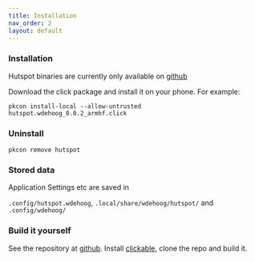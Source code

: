 ```yaml
---
title: Installation
nav_order: 2
layout: default
---
```

### Installation

Hutspot binaries are currently only available on [github](https://github.com/wdehoog/hutspot-ubports/releases) 

Download the click package and install it on your phone. For example:

```
pkcon install-local --allow-untrusted hutspot.wdehoog_0.0.2_armhf.click
```

### Uninstall

```
pkcon remove hutspot
```


### Stored data
Application Settings etc are saved in 

`.config/hutspot.wdehoog`, `.local/share/wdehoog/hutspot/` and `.config/wdehoog/` 


### Build it yourself
See the repository at [github](https://github.com/wdehoog/hutspot-ubports). 
Install [clickable](http://clickable.bhdouglass.com/en/latest/), clone the repo and build it.

